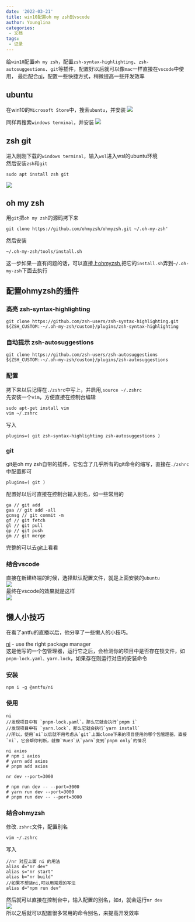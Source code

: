 ```yaml
---
date: '2022-03-21'
title: win10配置oh my zsh到vscode
author: Younglina
categories:
 - 文档
tags:
 - 记录
---
```

给`win10`配置`oh my zsh`，配置`zsh-syntax-highlighting`、`zsh-autosuggestions`、`git`等插件，配置好以后就可以像`mac`一样直接在`vscode`中使用，
最后配合[ni](https://github.com/antfu/ni)，配置一些快捷方式，稍微提高一些开发效率

## ubuntu

在win10的`Microsoft Store`中，搜索`ubuntu`，并安装
![](https://raw.githubusercontent.com/Younglina/images/master/ubuntu.png)

同样再搜索`windows terminal`，并安装
![](https://raw.githubusercontent.com/Younglina/images/master/wint.png)

## zsh git
进入刚刚下载的`windows terminal`，输入`wsl`进入wsl的ubuntu环境  
然后安装`zsh`和`git`
```
sudo apt install zsh git
```
![](https://raw.githubusercontent.com/Younglina/images/master/zsh.png)

## oh my zsh
用`git`把`oh my zsh`的源码拷下来
```
git clone https://github.com/ohmyzsh/ohmyzsh.git ~/.oh-my-zsh'
```
然后安装
```
~/.oh-my-zsh/tools/install.sh
```

这一步如果一直有问题的话，可以直接上[ohmyzsh](https://github.com/ohmyzsh/ohmyzsh.git),把它的`install.sh`弄到`~/.oh-my-zsh`下面去执行

## 配置ohmyzsh的插件

### 高亮 zsh-syntax-highlighting
```
git clone https://github.com/zsh-users/zsh-syntax-highlighting.git ${ZSH_CUSTOM:-~/.oh-my-zsh/custom}/plugins/zsh-syntax-highlighting
```

### 自动提示 zsh-autosuggestions
```
git clone https://github.com/zsh-users/zsh-autosuggestions ${ZSH_CUSTOM:-~/.oh-my-zsh/custom}/plugins/zsh-autosuggestions
```

### 配置
拷下来以后记得在`./zshrc`中写上，并启用,`source ~/.zshrc`  
先安装一个`vim`，方便直接在控制台编辑
```
sudo apt-get install vim
vim ~/.zshrc
```
写入
```
plugins=( git zsh-syntax-highlighting zsh-autosuggestions ) 
```

### git
git是oh my zsh自带的插件，它包含了几乎所有的git命令的缩写，直接在`./zshrc`中配置即可
```
plugins=( git ) 
```
配置好以后可直接在控制台输入别名，如一些常用的
```
ga // git add
gaa // git add -all
gcmsg // git commit -m
gf // git fetch
gl // git pull
gp // git push
gm // git merge
```
完整的可以去[git](https://github.com/ohmyzsh/ohmyzsh/tree/master/plugins/git)上看看

### 结合vscode
直接在新建终端的时候，选择默认配置文件，就是上面安装的`ubuntu`  
![](https://raw.githubusercontent.com/Younglina/images/master/vscode.png)  
最终在vscode的效果就是这样  
![](https://raw.githubusercontent.com/Younglina/images/master/ohmyzsh.png)  


## 懒人小技巧
在看了antfu的直播以后，他分享了一些懒人的小技巧。  

[ni](https://github.com/antfu/ni) - use the right package manager  
这是他写的一个包管理器，运行它之后，会检测你的项目中是否存在锁文件，如`pnpm-lock.yaml、yarn.lock`，如果存在则运行对应的安装命令  

### 安装
```
npm i -g @antfu/ni
```

### 使用
```
ni
//发现项目中有 `pnpm-lock.yaml`，那么它就会执行`pnpm i`
//发现项目中有 `yarn.lock`，那么它就会执行`yarn install`
//所以，使用`ni`以后就不用考虑从`git`上面clone下来的项目使用的哪个包管理器，直接`ni`，它会帮你判断，就像`Vue3`从`yarn`变到`pnpm only`的情况

ni axios
# npm i axios
# yarn add axios
# pnpm add axios

nr dev --port=3000

# npm run dev -- --port=3000
# yarn run dev --port=3000
# pnpm run dev -- --port=3000
```

### 结合ohmyzsh
修改`.zshrc`文件，配置别名
```
vim ~/.zshrc
```

写入
```
//nr 对应上面 ni 的用法
alias d="nr dev"
alias s="nr start"
alias b="nr build"
//如果不想装ni,可以用常规的写法
alias d="npm run dev"
```
然后就可以直接在控制台中，输入配置的别名，如`d`，就会运行`nr dev`  
![](https://raw.githubusercontent.com/Younglina/images/master/nid.png)  
所以之后就可以配置很多常用的命令别名，来提高开发效率  
